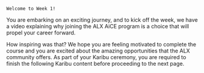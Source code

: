 `Welcome to Week 1!`

You are embarking on an exciting journey, and to kick off the week, we have a video explaining why joining the ALX AiCE program is a choice that will propel your career forward.

How inspiring was that? We hope you are feeling motivated to complete the course and you are excited about the amazing opportunities that the ALX community offers. As part of your Karibu ceremony, you are required to finish the following Karibu content before proceeding to the next page.
